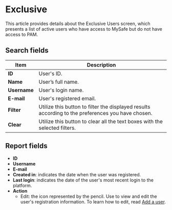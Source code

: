 # Exclusive

This article provides details about the Exclusive Users screen, which presents a list of active users who have access to MySafe but do not have access to PAM.

## Search fields

**Item**|**Description**
|---|---|
**ID**|User's ID.
**Name**|User’s full name.
**Username**|User's login name.
**E-mail**|User's registered email.
**Filter**|Utilize this button to filter the displayed results according to the preferences you have chosen.
**Clear**| Utilize this button to clear all the text boxes with the selected filters.

## Report fields

* **ID**
* **Username**
* **E-mail**
* **Created in**: indicates the date when the user was registered.
* **Last login**: indicates the date of the user's most recent login to the platform.
* **Action**
    * Edit: the icon represented by the pencil. Use to view and edit the user's registration information. To learn how to edit, read [Add a user](/v3-32/docs/user-management-add-system-administrator).